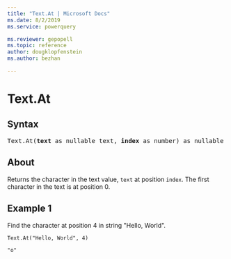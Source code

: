 ```yaml
---
title: "Text.At | Microsoft Docs"
ms.date: 8/2/2019
ms.service: powerquery

ms.reviewer: gepopell
ms.topic: reference
author: dougklopfenstein
ms.author: bezhan

---
```

# Text.At

## Syntax

<pre>
Text.At(<b>text</b> as nullable text, <b>index</b> as number) as nullable text 
</pre>
  
## About  
Returns the character in the text value, `text` at position `index`. The first character in the text is at position 0.

## Example 1
Find the character at position 4 in string "Hello, World".

```powerquery-m
Text.At("Hello, World", 4)
```

`"o"`
